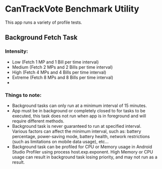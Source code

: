 # CanTrackVote Benchmark Utility

This app runs a variety of profile tests.

## Background Fetch Task

### Intensity:
- Low (Fetch 1 MP and 1 Bill per time interval)
- Medium (Fetch 2 MPs and 2 Bills per time interval)
- High (Fetch 4 MPs and 4 Bills per time interval)
- Extreme (Fetch 8 MPs and 8 Bills per time interval)
- 
### Things to note:

- Background tasks can only run at a minimum interval of 15 minutes.
- App must be in background or completely closed to for tasks to be executed, this task does not run when app is in foreground and will require different methods.
- Background task is never guaranteed to run at specified interval. Various factors can affect the minimum interval, such as: battery percentage, power-saving mode, battery health, network restrictions (such as limitations on mobile data usage), etc...
- Background task can be profiled for CPU or Memory usage in Android Studio Profiler using process host.exp.exponent. High Memory or CPU usage can result in background task losing priority, and may not run as a result.